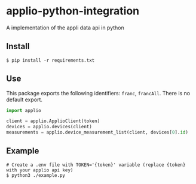 # applio-python-integration
A implementation of the appli data api in python

## Install
```text
$ pip install -r requirements.txt
```

## Use

This package exports the following identifiers: `franc`, `francAll`.
There is no default export.

```python
import applio

client = applio.ApplioClient(token)
devices = applio.devices(client)
measurements = applio.device_measurement_list(client, devices[0].id)
```

## Example
```text
# Create a .env file with TOKEN='{token}' variable (replace {token} with your applio api key)
$ python3 ./example.py
```
